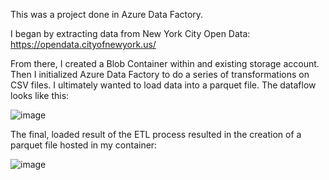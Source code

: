 This was a project done in Azure Data Factory. 

I began by extracting data from New York City Open Data: https://opendata.cityofnewyork.us/

From there, I created a Blob Container within and existing storage account. Then I initialized Azure Data Factory to do a series of transformations on CSV files. I ultimately wanted to load data into a parquet file. The dataflow looks like this:

![image](https://user-images.githubusercontent.com/62261407/224825767-5fed9d29-175a-45cb-b914-6cea558afa56.png)

The final, loaded result of the ETL process resulted in the creation of a parquet file hosted in my container:

![image](https://user-images.githubusercontent.com/62261407/224824921-bf381f03-1c8f-4f73-bc84-ba38e659d3ab.png)
